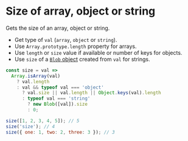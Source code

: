 # Size of array, object or string

Gets the size of an array, object or string.

* Get type of `val` (`array`, `object` or `string`).
* Use `Array.prototype.length` property for arrays.
* Use `length` or `size` value if available or number of keys for objects.
* Use `size` of a [`Blob` object](https://developer.mozilla.org/en-US/docs/Web/API/Blob) created from `val` for strings.

```js
const size = val =>
  Array.isArray(val)
    ? val.length
    : val && typeof val === 'object'
      ? val.size || val.length || Object.keys(val).length
      : typeof val === 'string'
        ? new Blob([val]).size
        : 0;
```

```js
size([1, 2, 3, 4, 5]); // 5
size('size'); // 4
size({ one: 1, two: 2, three: 3 }); // 3
```
